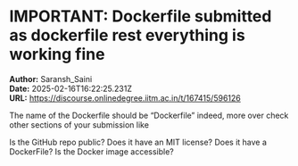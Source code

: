 # IMPORTANT: Dockerfile submitted as dockerfile rest everything is working fine

**Author:** Saransh_Saini  
**Date:** 2025-02-16T16:22:25.231Z  
**URL:** https://discourse.onlinedegree.iitm.ac.in/t/167415/596126

The name of the Dockerfile should be “Dockerfile” indeed, more over check other sections of your submission like

Is the GitHub repo public?
Does it have an MIT license?
Does it have a DockerFile?
Is the Docker image accessible?

